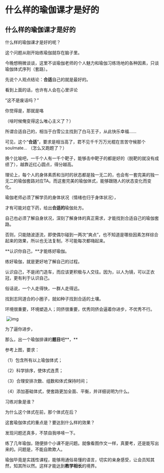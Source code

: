 # 什么样的瑜伽课才是好的



## **什么样的瑜伽课才是好的**



什么样的瑜伽课才是好的呢？

这个问题从刚开始练瑜伽就存在脑子里。

今晚想稍微谈谈，这里不谈瑜伽老师的个人魅力和瑜伽习练场地的各种因素，只谈瑜伽体式序列（套路）。



先说个人观点结论：**合适**自己的就是最好的。

看到上面的话，也许有人会在心里评论

“这不是废话吗？” 

你觉得是，那就是咯                         

（啥时候俺变得这么唯心主义了？）

所谓合适自己的，相当于白雪公主找到了白马王子，从此快乐幸福……



可见，这个“**合适**”，要求是相当高了，君不见千千万万光棍在苦苦守候那个soulmate...  （怎么又跑题了？）

换个比喻吧，一千个人有一千个靶子，能够击中靶子的都是好的（脱靶的就没有成绩了），越靠近红心圆点，得分越高。

理论上，每个人的身体素质和当时的状态都是独一无二的，也会有一套完美的独一无二的瑜伽套路对应TA。而这套完美的瑜伽体式，能够跟随人的状态变化而变化。

瑜伽老师必须了解学员的身体状况（情绪也归于身体状况），

才有可能对症下药，给出**合适的**瑜伽处方。



自己也必须了解自身状况，深刻了解身体的真正需求，才能找到合适自己的瑜伽套路。

否则，只能随波逐流，即使偶尔碰到一两次“爽点”，也不知道是哪些因素怎样综合起来的效果，所以也无法复制，不可能每次都嗨起来。



**认识你自己，**才能练好瑜伽。

练好瑜伽，就是更好地了解自己的过程。



认识自己，不是闭门造车，而应该更积极与人交往。因为，以人为镜，可以正衣冠，更有利于认识自己。



俗话说，一个人走得快，一群人走得远。

找到志同道合的小圈子，就如种子找到合适的土壤。



环境很重要，环境塑造人；同侪很重要，优秀同侪会逼着你进步，不优秀不行。



​                 ![img](https://oss.coolmoe.com/wp-content/uploads202406062139567.jpg)        

为了逼你进步，

那么，出一个瑜伽排课的**题目**吧**，**

参考上图，要求：

（1）包含所有以上瑜伽体式；

（2）科学排序，使体式连贯；

（3）合理安排次数、组数和体式保持时间；

（4）添加基础体式，使套路更加全面、平衡，并详细说明为什么。



习练对象是谁？

为什么这个体式在前，那个体式在后？

这套瑜伽体式的重点是？要达到什么样的效果？



发现问题还真多，不禁自我哆嗦一下。

练了几年瑜伽，随便排个小课不是问题。就像看图作文一样，真要考，还是能写出来的。问题是，不能自欺欺人。



瑜伽毕竟是实践性课程，能够用通俗易懂的语言，切实的亲身感受，让会员知其然，知其所以然。这样才能达到**教学相长**的境界。
